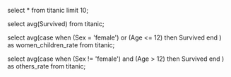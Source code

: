 select *
from titanic
limit 10;

select avg(Survived)
from titanic;

select avg(case when (Sex = 'female') or (Age <= 12) then Survived end ) as women_children_rate
from titanic;

select avg(case when (Sex != 'female') and (Age > 12) then Survived end ) as others_rate
from titanic;
